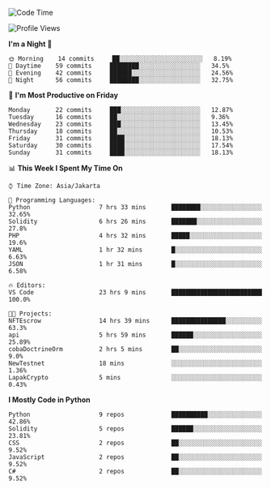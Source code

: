 <!--START_SECTION:waka-->
![Code Time](http://img.shields.io/badge/Code%20Time-1%2C052%20hrs%2010%20mins-blue)

![Profile Views](http://img.shields.io/badge/Profile%20Views-3-blue)

**I'm a Night 🦉** 

```text
🌞 Morning    14 commits     ██░░░░░░░░░░░░░░░░░░░░░░░   8.19% 
🌆 Daytime    59 commits     ████████░░░░░░░░░░░░░░░░░   34.5% 
🌃 Evening    42 commits     ██████░░░░░░░░░░░░░░░░░░░   24.56% 
🌙 Night      56 commits     ████████░░░░░░░░░░░░░░░░░   32.75%

```
📅 **I'm Most Productive on Friday** 

```text
Monday       22 commits     ███░░░░░░░░░░░░░░░░░░░░░░   12.87% 
Tuesday      16 commits     ██░░░░░░░░░░░░░░░░░░░░░░░   9.36% 
Wednesday    23 commits     ███░░░░░░░░░░░░░░░░░░░░░░   13.45% 
Thursday     18 commits     ██░░░░░░░░░░░░░░░░░░░░░░░   10.53% 
Friday       31 commits     ████░░░░░░░░░░░░░░░░░░░░░   18.13% 
Saturday     30 commits     ████░░░░░░░░░░░░░░░░░░░░░   17.54% 
Sunday       31 commits     ████░░░░░░░░░░░░░░░░░░░░░   18.13%

```


📊 **This Week I Spent My Time On** 

```text
⌚︎ Time Zone: Asia/Jakarta

💬 Programming Languages: 
Python                   7 hrs 33 mins       ████████░░░░░░░░░░░░░░░░░   32.65% 
Solidity                 6 hrs 26 mins       ███████░░░░░░░░░░░░░░░░░░   27.8% 
PHP                      4 hrs 32 mins       █████░░░░░░░░░░░░░░░░░░░░   19.6% 
YAML                     1 hr 32 mins        █░░░░░░░░░░░░░░░░░░░░░░░░   6.63% 
JSON                     1 hr 31 mins        █░░░░░░░░░░░░░░░░░░░░░░░░   6.58%

🔥 Editors: 
VS Code                  23 hrs 9 mins       █████████████████████████   100.0%

🐱‍💻 Projects: 
NFTEscrow                14 hrs 39 mins      ███████████████░░░░░░░░░░   63.3% 
api                      5 hrs 59 mins       ██████░░░░░░░░░░░░░░░░░░░   25.89% 
cobaDoctrineOrm          2 hrs 5 mins        ██░░░░░░░░░░░░░░░░░░░░░░░   9.0% 
NewTestnet               18 mins             ░░░░░░░░░░░░░░░░░░░░░░░░░   1.36% 
LapakCrypto              5 mins              ░░░░░░░░░░░░░░░░░░░░░░░░░   0.43%

```

**I Mostly Code in Python** 

```text
Python                   9 repos             ██████████░░░░░░░░░░░░░░░   42.86% 
Solidity                 5 repos             ██████░░░░░░░░░░░░░░░░░░░   23.81% 
CSS                      2 repos             ██░░░░░░░░░░░░░░░░░░░░░░░   9.52% 
JavaScript               2 repos             ██░░░░░░░░░░░░░░░░░░░░░░░   9.52% 
C#                       2 repos             ██░░░░░░░░░░░░░░░░░░░░░░░   9.52%

```



<!--END_SECTION:waka-->
